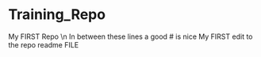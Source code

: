 # Training_Repo
My FIRST Repo \n
In between these lines a good # is nice
My FIRST edit to the repo readme FILE 

